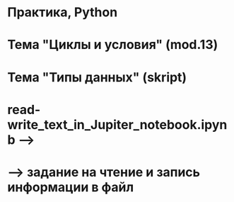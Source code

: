 # Практика, Python
# Тема "Циклы и условия" (mod.13)
# Тема "Типы данных" (skript)
# read-write_text_in_Jupiter_notebook.ipynb  -->
# --> задание на чтение и запись информации в файл
